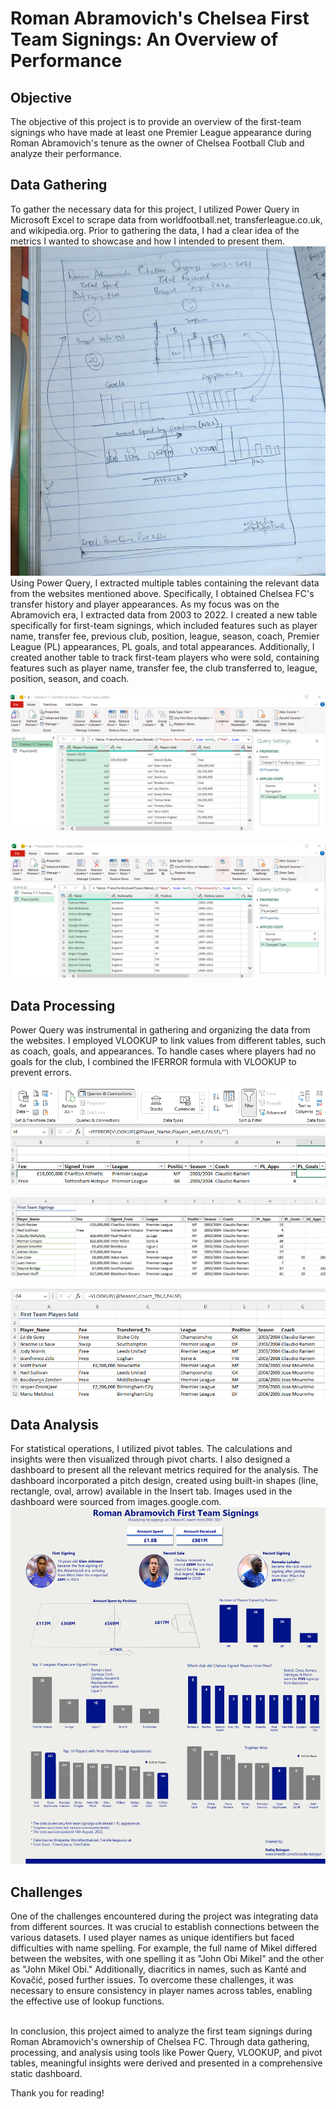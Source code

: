 # Roman Abramovich's Chelsea First Team Signings: An Overview of Performance

## Objective
The objective of this project is to provide an overview of the first-team signings who have made at least one Premier League appearance during Roman Abramovich's tenure as the owner of Chelsea Football Club and analyze their performance.

## Data Gathering
To gather the necessary data for this project, I utilized Power Query in Microsoft Excel to scrape data from worldfootball.net, transferleague.co.uk, and wikipedia.org. Prior to gathering the data, I had a clear idea of the metrics I wanted to showcase and how I intended to present them.  <br>
![](sketch.jpg)
<br>
Using Power Query, I extracted multiple tables containing the relevant data from the websites mentioned above. Specifically, I obtained Chelsea FC's transfer history and player appearances. As my focus was on the Abramovich era, I extracted data from 2003 to 2022. I created a new table specifically for first-team signings, which included features such as player name, transfer fee, previous club, position, league, season, coach, Premier League (PL) appearances, PL goals, and total appearances. Additionally, I created another table to track first-team players who were sold, containing features such as player name, transfer fee, the club transferred to, league, position, season, and coach. <br>
<br>
![](signings.png)<br>
<br>
![](apps.png)

## Data Processing
Power Query was instrumental in gathering and organizing the data from the websites. I employed VLOOKUP to link values from different tables, such as coach, goals, and appearances. To handle cases where players had no goals for the club, I combined the IFERROR formula with VLOOKUP to prevent errors.<br>
<br>
![](pl_goals_lookup.png) <br>
<br>
![](signing_table.png) <br>
<br>
![](sold_table.png)
## Data Analysis
For statistical operations, I utilized pivot tables. The calculations and insights were then visualized through pivot charts. I also designed a dashboard to present all the relevant metrics required for the analysis. The dashboard incorporated a pitch design, created using built-in shapes (line, rectangle, oval, arrow) available in the Insert tab. Images used in the dashboard were sourced from images.google.com.
<br>
![](dashboard.png)

## Challenges
One of the challenges encountered during the project was integrating data from different sources. It was crucial to establish connections between the various datasets. I used player names as unique identifiers but faced difficulties with name spelling. For example, the full name of Mikel differed between the websites, with one spelling it as "John Obi Mikel" and the other as "John Mikel Obi." Additionally, diacritics in names, such as Kanté and Kovačić, posed further issues. To overcome these challenges, it was necessary to ensure consistency in player names across tables, enabling the effective use of lookup functions.
<br>
<br>

In conclusion, this project aimed to analyze the first team signings during Roman Abramovich's ownership of Chelsea FC. Through data gathering, processing, and analysis using tools like Power Query, VLOOKUP, and pivot tables, meaningful insights were derived and presented in a comprehensive static dashboard.

Thank you for reading!

